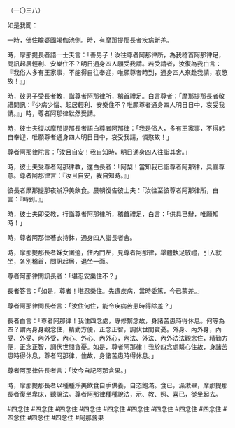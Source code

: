 （一〇三八）

如是我聞：

一時，佛住瞻婆國竭伽池側。時，有摩那提那長者疾病新差。

時，摩那提長者語一士夫言：「善男子！汝往尊者阿那律所，為我稽首阿那律足，問訊起居輕利、安樂住不？明日通身四人願受我請。若受請者，汝復為我白言：『我俗人多有王家事，不能得自往奉迎，唯願尊者時到，通身四人來赴我請，哀愍故！』」

時，彼男子受長者教，詣尊者阿那律所，稽首禮足。白言尊者：「摩那提那長者敬禮問訊：『少病少惱、起居輕利、安樂住不？唯願尊者通身四人明日日中，哀受我請。』」時，尊者阿那律默然受請。

時，彼士夫復以摩那提那長者語白尊者阿那律：「我是俗人，多有王家事，不得躬自奉迎，唯願尊者通身四人明日日中，哀受我請，憐愍故！」

尊者阿那律陀言：「汝且自安！我自知時，明日通身四人往詣其舍。」

時，彼士夫受尊者阿那律教，還白長者：「阿梨！當知我已詣尊者阿那律，具宣尊意。尊者阿那律言：『汝且自安，我自知時。』」

彼長者摩那提那夜辦淨美飲食。晨朝復告彼士夫：「汝往至彼尊者阿那律所，白言：『時到。』」

時，彼士夫即受教，行詣尊者阿那律所，稽首禮足，白言：「供具已辦，唯願知時！」

時，尊者阿那律著衣持鉢，通身四人詣長者舍。

時，摩那提那長者婇女圍遶，住內門左，見尊者阿那律，舉體執足敬禮，引入就坐，各別稽首，問訊起居，退坐一面。

尊者阿那律問訊長者：「堪忍安樂住不？」

長者答言：「如是，尊者！堪忍樂住。先遭疾病，當時委篤，今已蒙差。」

尊者阿那律問長者言：「汝住何住，能令疾病苦患時得除差？」

長者白言：「尊者阿那律！我住四念處，專修繫念故，身諸苦患時得休息。何等為四？謂內身身觀念住，精勤方便，正念正智，調伏世間貪憂。外身、內外身，內受、外受、內外受，內心、外心、內外心，內法、外法、內外法法觀念住，精勤方便，正念正智，調伏世間貪憂。如是，尊者阿那律！我於四念處繫心住故，身諸苦患時得休息，尊者阿那律，住故，身諸苦患時得休息。」

尊者阿那律告長者言：「汝今自記阿那含果。」

時，摩那提那長者以種種淨美飲食自手供養，自恣飽滿。食已，澡漱畢，摩那提那長者復坐卑床，聽說法。尊者阿那律種種說法，示、教、照、喜已，從坐起去。





#四念住
#四念住
#四念住
#四念住
#四念住
#四念住
#四念住
#四念住
#四念住
#四念住
#四念住
#四念住
#阿那含果
